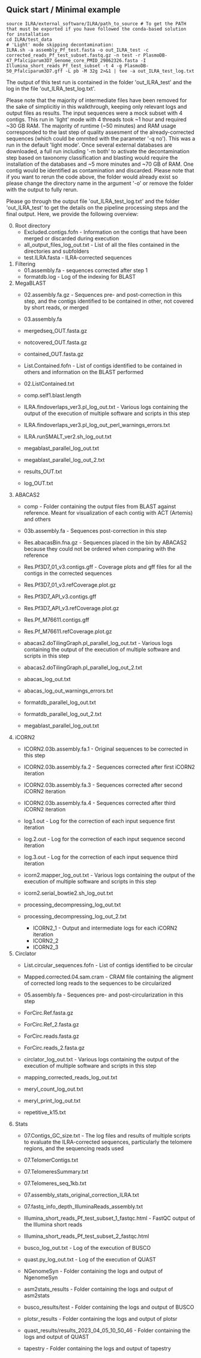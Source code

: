 ## Quick start / Minimal example
```
source ILRA/external_software/ILRA/path_to_source # To get the PATH that must be exported if you have followed the conda-based solution for installation
cd ILRA/test_data
# 'Light' mode skipping decontamination:
ILRA.sh -a assembly_Pf_test.fasta -o out_ILRA_test -c corrected_reads_Pf_test_subset.fastq.gz -n test -r PlasmoDB-47_Pfalciparum3D7_Genome_core_PMID_29862326.fasta -I Illumina_short_reads_Pf_test_subset -t 4 -g PlasmoDB-50_Pfalciparum3D7.gff -L pb -M 32g 2>&1 | tee -a out_ILRA_test_log.txt
```

The output of this test run is contained in the folder 'out_ILRA_test' and the log in the file 'out_ILRA_test_log.txt'. 


Please note that the majority of intermediate files have been removed for the sake of simplicitiy in this walkthrough, keeping only relevant logs and output files as results. The input sequences were a mock subset with 4 contigs. This run in 'light' mode with 4 threads took ~1 hour and required ~30 GB RAM. The majority of runtime (~50 minutes) and RAM usage corresponded to the last step of quality assesment of the already-corrected sequences (which could be ommited with the parameter '-q no').
This was a run in the default 'light mode'. Once several external databases are downloaded, a full run including '-m both' to activate the decontamination step based on taxonomy classification and blasting would require the installation of the databases and ~5 more minutes and ~70 GB of RAM. One contig would be identified as contamination and discarded. Please note that if you want to rerun the code above, the folder would already exist so please change the directory name in the argument '-o' or remove the folder with the output to fully rerun.

Please go through the output file 'out_ILRA_test_log.txt' and the folder 'out_ILRA_test' to get the details on the pipeline processing steps and the final output. Here, we provide the following overview:

0. Root directory
   - Excluded.contigs.fofn - Information on the contigs that have been merged or discarded during execution
   - all_output_files_log_out.txt - List of all the files contained in the directories and subfolders
   - test.ILRA.fasta - ILRA-corrected sequences
1. Filtering
   - 01.assembly.fa - sequences corrected after step 1
   - formatdb.log - Log of the indexing for BLAST
2. MegaBLAST
   - 02.assembly.fa.gz - Sequences pre- and post-correction in this step, and the contigs identified to be contained in other, not covered by short reads, or merged
   - 03.assembly.fa
   - mergedseq_OUT.fasta.gz
   - notcovered_OUT.fasta.gz
   - contained_OUT.fasta.gz
   
   - List.Contained.fofn - List of contigs identified to be contained in others and information on the BLAST performed
   - 02.ListContained.txt
   - comp.self1.blast.length
   
   - ILRA.findoverlaps_ver3.pl_log_out.txt - Various logs containing the output of the execution of multiple software and scripts in this step
   - ILRA.findoverlaps_ver3.pl_log_out_perl_warnings_errors.txt
   - ILRA.runSMALT_ver2.sh_log_out.txt
   - megablast_parallel_log_out.txt
   - megablast_parallel_log_out_2.txt
   - results_OUT.txt
   - log_OUT.txt
3. ABACAS2
   - comp - Folder containing the output files from BLAST against reference. Meant for visualization of each contig with ACT (Artemis) and others
   - 03b.assembly.fa - Sequences post-correction in this step
   - Res.abacasBin.fna.gz - Sequences placed in the bin by ABACAS2 because they could not be ordered when comparing with the reference
   - Res.Pf3D7_01_v3.contigs.gff - Coverage plots and gff files for all the contigs in the corrected sequences
   - Res.Pf3D7_01_v3.refCoverage.plot.gz
   - Res.Pf3D7_API_v3.contigs.gff
   - Res.Pf3D7_API_v3.refCoverage.plot.gz
   - Res.Pf_M76611.contigs.gff
   - Res.Pf_M76611.refCoverage.plot.gz
   
   - abacas2.doTilingGraph.pl_parallel_log_out.txt - Various logs containing the output of the execution of multiple software and scripts in this step
   - abacas2.doTilingGraph.pl_parallel_log_out_2.txt
   - abacas_log_out.txt
   - abacas_log_out_warnings_errors.txt
   - formatdb_parallel_log_out.txt
   - formatdb_parallel_log_out_2.txt
   - megablast_parallel_log_out.txt
4. iCORN2
   - ICORN2.03b.assembly.fa.1 - Original sequences to be corrected in this step
   - ICORN2.03b.assembly.fa.2 - Sequences corrected after first iCORN2 iteration
   - ICORN2.03b.assembly.fa.3 - Sequences corrected after second iCORN2 iteration
   - ICORN2.03b.assembly.fa.4 - Sequences corrected after third iCORN2 iteration

   - log.1.out - Log for the correction of each input sequence first iteration
   - log.2.out - Log for the correction of each input sequence second iteration
   - log.3.out - Log for the correction of each input sequence third iteration

   - icorn2.mapper_log_out.txt - Various logs containing the output of the execution of multiple software and scripts in this step
   - icorn2.serial_bowtie2.sh_log_out.txt
   - processing_decompressing_log_out.txt
   - processing_decompressing_log_out_2.txt
     
     - ICORN2_1 - Output and intermediate logs for each iCORN2 iteration
     - ICORN2_2
     - ICORN2_3
5. Circlator
   - List.circular_sequences.fofn - List of contigs identified to be circular
   - Mapped.corrected.04.sam.cram - CRAM file containing the aligment of corrected long reads to the sequences to be circularized
   - 05.assembly.fa - Sequences pre- and post-circularization in this step
   - ForCirc.Ref.fasta.gz
   - ForCirc.Ref_2.fasta.gz
   - ForCirc.reads.fasta.gz
   - ForCirc.reads_2.fasta.gz

   - circlator_log_out.txt - Various logs containing the output of the execution of multiple software and scripts in this step
   - mapping_corrected_reads_log_out.txt
   - meryl_count_log_out.txt
   - meryl_print_log_out.txt
   - repetitive_k15.txt
7. Stats
   - 07.Contigs_GC_size.txt - The log files and results of multiple scripts to evaluate the ILRA-corrected sequences, particularly the telomere regions, and the sequencing reads used
   - 07.TelomerContigs.txt
   - 07.TelomeresSummary.txt
   - 07.Telomeres_seq_1kb.txt
   - 07.assembly_stats_original_correction_ILRA.txt
   - 07.fastq_info_depth_IlluminaReads_assembly.txt

   - Illumina_short_reads_Pf_test_subset_1_fastqc.html - FastQC output of the Illumina short reads
   - Illumina_short_reads_Pf_test_subset_2_fastqc.html

   - busco_log_out.txt - Log of the execution of BUSCO
   - quast.py_log_out.txt - Log of the execution of QUAST
   - NGenomeSyn - Folder containing the logs and output of NgenomeSyn
   - asm2stats_results - Folder containing the logs and output of asm2stats
   - busco_results/test - Folder containing the logs and output of BUSCO
   - plotsr_results - Folder containing the logs and output of plotsr
   - quast_results/results_2023_04_05_10_50_46 - Folder containing the logs and output of QUAST
   - tapestry - Folder containing the logs and output of tapestry
